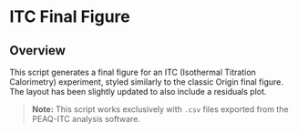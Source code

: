 # ITC Final Figure

## Overview

This script generates a final figure for an ITC (Isothermal Titration Calorimetry) experiment, styled similarly to the classic Origin final figure. The layout has been slightly updated to also include a residuals plot.

> **Note:** This script works exclusively with `.csv` files exported from the PEAQ-ITC analysis software.